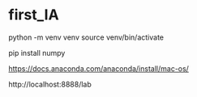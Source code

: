 # first_IA

python -m venv venv
source venv/bin/activate

pip install numpy

https://docs.anaconda.com/anaconda/install/mac-os/

http://localhost:8888/lab
